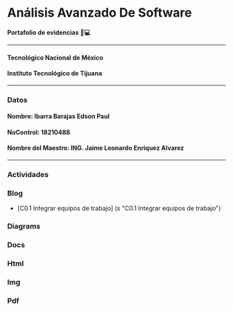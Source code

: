 # Análisis Avanzado De Software
**Portafolio de evidencias :file_folder::computer:**
___
#### Tecnológico Nacional de México
#### Instituto Tecnológico de Tijuana
___
### **Datos**
#### Nombre: Ibarra Barajas Edson Paul
#### NoControl: 18210488
#### Nombre del Maestro: ING. Jaime Leonardo Enriquez Alvarez
___
### Actividades
### Blog
- [C0.1 Integrar equipos de trabajo] (s "C0.1 Integrar equipos de trabajo") 
### Diagrams
### Docs
### Html
### Img
### Pdf 
